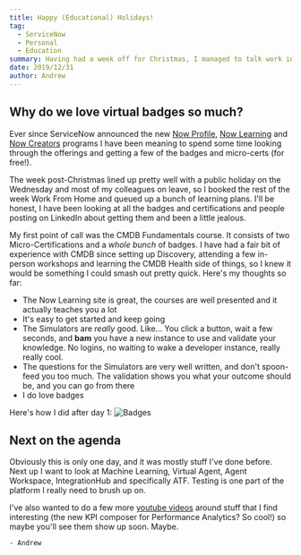 ```yaml
---
title: Happy (Educational) Holidays!
tag: 
  - ServiceNow
  - Personal
  - Education
summary: Having had a week off for Christmas, I managed to talk work into another week (minus a public holiday) for self improvement
date: 2019/12/31
author: Andrew
---
```


## Why do we love virtual badges so much?

Ever since ServiceNow announced the new [Now Profile](https://account.servicenow.com/personal-data/11e9c2e8b/bd7f2d4ad/b40a6cdff/a1f44WP8E/resume.html), [Now Learning](http://nowlearning.servicenow.com/) and [Now Creators](https://www.servicenow.com/now-creators.html) programs I have been meaning to spend some time looking through the offerings and getting a few of the badges and micro-certs (for free!).

<!-- more -->

The week post-Christmas lined up pretty well with a public holiday on the Wednesday and most of my colleagues on leave, so I booked the rest of the week Work From Home and queued up a bunch of learning plans. I'll be honest, I have been looking at all the badges and certifications and people posting on LinkedIn about getting them and been a little jealous. 

My first point of call was the CMDB Fundamentals course. It consists of two Micro-Certifications and a *whole bunch* of badges. I have had a fair bit of experience with CMDB since setting up Discovery, attending a few in-person workshops and learning the CMDB Health side of things, so I knew it would be something I could smash out pretty quick. Here's my thoughts so far:
- The Now Learning site is great, the courses are well presented and it actually teaches you a lot
- It's easy to get started and keep going
- The Simulators are *really* good. Like... You click a button, wait a few seconds, and **bam** you have a new instance to use and validate your knowledge. No logins, no waiting to wake a developer instance, really really cool.
- The questions for the Simulators are very well written, and don't spoon-feed you too much. The validation shows you what your outcome should be, and you can go from there
- I do love badges

Here's how I did after day 1:
![Badges](/assets/img/badges.png)

## Next on the agenda

Obviously this is only one day, and it was mostly stuff I've done before. Next up I want to look at Machine Learning, Virtual Agent, Agent Workspace, IntegrationHub and specifically ATF. Testing is one part of the platform I really need to brush up on. 

I've also wanted to do a few more [youtube videos](https://www.youtube.com/channel/UCH1byb2cbzlFrYndyKic_Lg) around stuff that I find interesting (the new KPI composer for Performance Analytics? So cool!) so maybe you'll see them show up soon. Maybe.

`- Andrew`